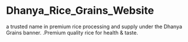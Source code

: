 # Dhanya_Rice_Grains_Website
a trusted name in premium rice processing and supply under the Dhanya Grains banner. .Premium quality rice for health &amp; taste.
